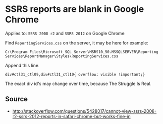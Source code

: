 ﻿# SSRS reports are blank in Google Chrome

Applies to: `SSRS 2008 r2` and `SSRS 2012` on Google Chrome

Find `ReportingServices.css` on the server, it may be here for example:

    C:\Program Files\Microsoft SQL Server\MSRS10_50.MSSQLSERVER\Reporting Services\ReportManager\Styles\ReportingServices.css

Append this line:

    div#ctl31_ctl09,div#ctl31_ctl10{ overflow: visible !important;}

The exact div id's may change over time, because The Struggle Is Real.

## Source

 * http://stackoverflow.com/questions/5428017/cannot-view-ssrs-2008-r2-ssrs-2012-reports-in-safari-chrome-but-works-fine-in